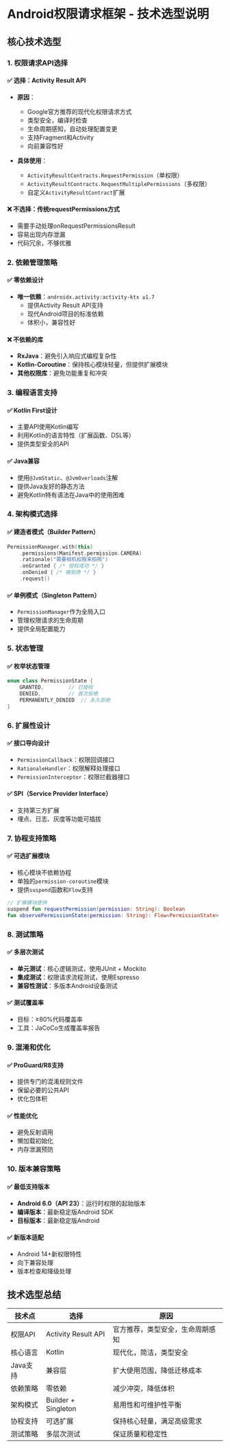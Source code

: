 # Android权限请求框架 - 技术选型说明

## 核心技术选型

### 1. 权限请求API选择

#### ✅ 选择：Activity Result API
- **原因**：
  - Google官方推荐的现代化权限请求方式
  - 类型安全，编译时检查
  - 生命周期感知，自动处理配置变更
  - 支持Fragment和Activity
  - 向前兼容性好

- **具体使用**：
  - `ActivityResultContracts.RequestPermission`（单权限）
  - `ActivityResultContracts.RequestMultiplePermissions`（多权限）
  - 自定义`ActivityResultContract`扩展

#### ❌ 不选择：传统requestPermissions方式
- 需要手动处理onRequestPermissionsResult
- 容易出现内存泄漏
- 代码冗余，不够优雅

### 2. 依赖管理策略

#### ✅ 零依赖设计
- **唯一依赖**：`androidx.activity:activity-ktx ≥1.7`
  - 提供Activity Result API支持
  - 现代Android项目的标准依赖
  - 体积小，兼容性好

#### ❌ 不依赖的库
- **RxJava**：避免引入响应式编程复杂性
- **Kotlin-Coroutine**：保持核心模块轻量，但提供扩展模块
- **其他权限库**：避免功能重复和冲突

### 3. 编程语言支持

#### ✅ Kotlin First设计
- 主要API使用Kotlin编写
- 利用Kotlin的语言特性（扩展函数、DSL等）
- 提供类型安全的API

#### ✅ Java兼容
- 使用`@JvmStatic`、`@JvmOverloads`注解
- 提供Java友好的静态方法
- 避免Kotlin特有语法在Java中的使用困难

### 4. 架构模式选择

#### ✅ 建造者模式（Builder Pattern）
```kotlin
PermissionManager.with(this)
    .permissions(Manifest.permission.CAMERA)
    .rationale("需要相机权限来拍照")
    .onGranted { /* 授权成功 */ }
    .onDenied { /* 被拒绝 */ }
    .request()
```

#### ✅ 单例模式（Singleton Pattern）
- `PermissionManager`作为全局入口
- 管理权限请求的生命周期
- 提供全局配置能力

### 5. 状态管理

#### ✅ 枚举状态管理
```kotlin
enum class PermissionState {
    GRANTED,        // 已授权
    DENIED,         // 首次拒绝
    PERMANENTLY_DENIED  // 永久拒绝
}
```

### 6. 扩展性设计

#### ✅ 接口导向设计
- `PermissionCallback`：权限回调接口
- `RationaleHandler`：权限解释处理接口
- `PermissionInterceptor`：权限拦截器接口

#### ✅ SPI（Service Provider Interface）
- 支持第三方扩展
- 埋点、日志、灰度等功能可插拔

### 7. 协程支持策略

#### ✅ 可选扩展模块
- 核心模块不依赖协程
- 单独的`permission-coroutine`模块
- 提供`suspend`函数和`Flow`支持

```kotlin
// 扩展模块提供
suspend fun requestPermission(permission: String): Boolean
fun observePermissionState(permission: String): Flow<PermissionState>
```

### 8. 测试策略

#### ✅ 多层次测试
- **单元测试**：核心逻辑测试，使用JUnit + Mockito
- **集成测试**：权限请求流程测试，使用Espresso
- **兼容性测试**：多版本Android设备测试

#### ✅ 测试覆盖率
- 目标：≥80%代码覆盖率
- 工具：JaCoCo生成覆盖率报告

### 9. 混淆和优化

#### ✅ ProGuard/R8支持
- 提供专门的混淆规则文件
- 保留必要的公共API
- 优化包体积

#### ✅ 性能优化
- 避免反射调用
- 懒加载初始化
- 内存泄漏预防

### 10. 版本兼容策略

#### ✅ 最低支持版本
- **Android 6.0（API 23）**：运行时权限的起始版本
- **编译版本**：最新稳定版Android SDK
- **目标版本**：最新稳定版Android

#### ✅ 新版本适配
- Android 14+新权限特性
- 向下兼容处理
- 版本检查和降级处理

## 技术选型总结

| 技术点 | 选择 | 原因 |
|--------|------|------|
| 权限API | Activity Result API | 官方推荐，类型安全，生命周期感知 |
| 核心语言 | Kotlin | 现代化，简洁，类型安全 |
| Java支持 | 兼容层 | 扩大使用范围，降低迁移成本 |
| 依赖策略 | 零依赖 | 减少冲突，降低体积 |
| 架构模式 | Builder + Singleton | 易用性和可维护性平衡 |
| 协程支持 | 可选扩展 | 保持核心轻量，满足高级需求 |
| 测试策略 | 多层次测试 | 保证质量和稳定性 |